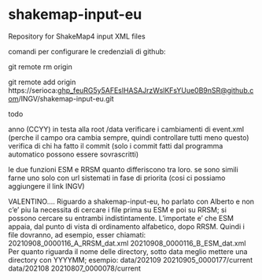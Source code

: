 # shakemap-input-eu
Repository for ShakeMap4 input XML files

comandi per configurare le credenziali di github:

git remote rm origin

git remote add origin https://serioca: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@github.com/INGV/shakemap-input-eu.git

todo

anno (CCYY) in testa alla root /data
verificare i cambiamenti di event.xml (perche il campo ora cambia sempre, quindi controllare tutti meno questo)
verifica di chi ha fatto il commit (solo i commit fatti dal programma automatico possono essere sovrascritti)

le due funzioni ESM e RRSM quanto differiscono tra loro. 
se sono simili farne uno solo con url sistemati in fase di priorita (cosi ci possiamo aggiungere il link INGV)

VALENTINO....
Riguardo a shakemap-input-eu, ho parlato con Alberto e non c’e’ piu la necessita di cercare i file prima su ESM e poi su RRSM; si possono cercare su entrambi indistintamente. L’importate e’ che ESM appaia, dal punto di vista di ordinamento alfabetico, dopo RRSM. Quindi i file dovranno, ad esempio, esser chiamati:
20210908_0000116_A_RRSM_dat.xml
20210908_0000116_B_ESM_dat.xml
Per quanto riguarda il nome delle directory, sotto data meglio mettere una directory con YYYYMM; esempio:
data/202109
20210905_0000177/current
data/202108
20210807_0000078/current

